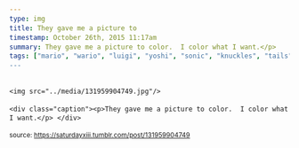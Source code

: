 ```yaml
---
type: img
title: They gave me a picture to 
timestamp: October 26th, 2015 11:17am
summary: They gave me a picture to color.  I color what I want.</p> 
tags: ["mario", "wario", "luigi", "yoshi", "sonic", "knuckles", "tails", "amy", "hedgehog", "nintendo", "sega", "crayons", "art]
---
```


                
                
                
                                                                                        <img src="../media/131959904749.jpg"/>
                                                                                          <div class="caption"><p>They gave me a picture to color.  I color what I want.</p> </div>
                                    
                
                
                
                
                                
<small>source: https://saturdayxiii.tumblr.com/post/131959904749</small>